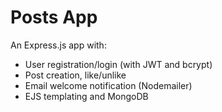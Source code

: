 # Posts App

An Express.js app with:

- User registration/login (with JWT and bcrypt)
- Post creation, like/unlike
- Email welcome notification (Nodemailer)
- EJS templating and MongoDB
